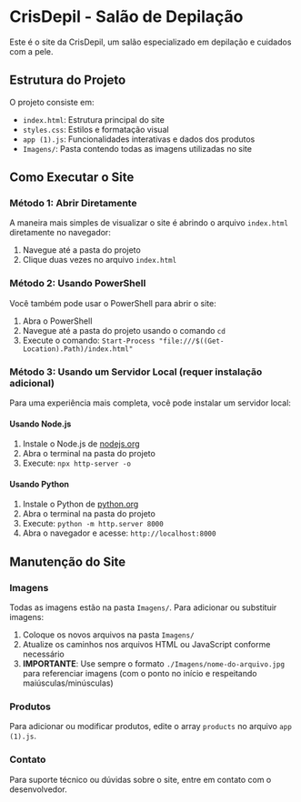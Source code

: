 # CrisDepil - Salão de Depilação

Este é o site da CrisDepil, um salão especializado em depilação e cuidados com a pele.

## Estrutura do Projeto

O projeto consiste em:

- `index.html`: Estrutura principal do site
- `styles.css`: Estilos e formatação visual
- `app (1).js`: Funcionalidades interativas e dados dos produtos
- `Imagens/`: Pasta contendo todas as imagens utilizadas no site

## Como Executar o Site

### Método 1: Abrir Diretamente

A maneira mais simples de visualizar o site é abrindo o arquivo `index.html` diretamente no navegador:

1. Navegue até a pasta do projeto
2. Clique duas vezes no arquivo `index.html`

### Método 2: Usando PowerShell

Você também pode usar o PowerShell para abrir o site:

1. Abra o PowerShell
2. Navegue até a pasta do projeto usando o comando `cd`
3. Execute o comando: `Start-Process "file:///$((Get-Location).Path)/index.html"`

### Método 3: Usando um Servidor Local (requer instalação adicional)

Para uma experiência mais completa, você pode instalar um servidor local:

#### Usando Node.js

1. Instale o Node.js de [nodejs.org](https://nodejs.org/)
2. Abra o terminal na pasta do projeto
3. Execute: `npx http-server -o`

#### Usando Python

1. Instale o Python de [python.org](https://python.org/)
2. Abra o terminal na pasta do projeto
3. Execute: `python -m http.server 8000`
4. Abra o navegador e acesse: `http://localhost:8000`

## Manutenção do Site

### Imagens

Todas as imagens estão na pasta `Imagens/`. Para adicionar ou substituir imagens:

1. Coloque os novos arquivos na pasta `Imagens/`
2. Atualize os caminhos nos arquivos HTML ou JavaScript conforme necessário
3. **IMPORTANTE**: Use sempre o formato `./Imagens/nome-do-arquivo.jpg` para referenciar imagens (com o ponto no início e respeitando maiúsculas/minúsculas)

### Produtos

Para adicionar ou modificar produtos, edite o array `products` no arquivo `app (1).js`.

### Contato

Para suporte técnico ou dúvidas sobre o site, entre em contato com o desenvolvedor.